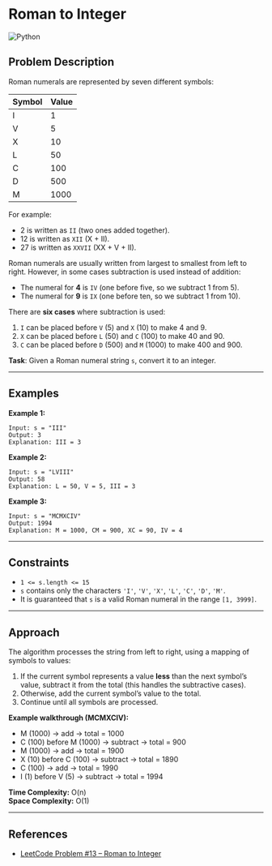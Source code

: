 # Roman to Integer

![Python](https://img.shields.io/badge/Python-3776AB?style=for-the-badge&logo=python&logoColor=white)

## Problem Description

Roman numerals are represented by seven different symbols:

| Symbol | Value |
|--------|-------|
| I      | 1     |
| V      | 5     |
| X      | 10    |
| L      | 50    |
| C      | 100   |
| D      | 500   |
| M      | 1000  |

For example:  
- 2 is written as `II` (two ones added together).  
- 12 is written as `XII` (X + II).  
- 27 is written as `XXVII` (XX + V + II).

Roman numerals are usually written from largest to smallest from left to right. However, in some cases subtraction is used instead of addition:

- The numeral for **4** is `IV` (one before five, so we subtract 1 from 5).
- The numeral for **9** is `IX` (one before ten, so we subtract 1 from 10).

There are **six cases** where subtraction is used:
1. `I` can be placed before `V` (5) and `X` (10) to make 4 and 9.
2. `X` can be placed before `L` (50) and `C` (100) to make 40 and 90.
3. `C` can be placed before `D` (500) and `M` (1000) to make 400 and 900.

**Task**: Given a Roman numeral string `s`, convert it to an integer.

---

## Examples

**Example 1:**
```
Input: s = "III"
Output: 3
Explanation: III = 3
```

**Example 2:**
```
Input: s = "LVIII"
Output: 58
Explanation: L = 50, V = 5, III = 3
```

**Example 3:**
```
Input: s = "MCMXCIV"
Output: 1994
Explanation: M = 1000, CM = 900, XC = 90, IV = 4
```

---

## Constraints

- `1 <= s.length <= 15`
- `s` contains only the characters `'I'`, `'V'`, `'X'`, `'L'`, `'C'`, `'D'`, `'M'`.
- It is guaranteed that `s` is a valid Roman numeral in the range `[1, 3999]`.

---

## Approach

The algorithm processes the string from left to right, using a mapping of symbols to values:

1. If the current symbol represents a value **less** than the next symbol’s value, subtract it from the total (this handles the subtractive cases).
2. Otherwise, add the current symbol’s value to the total.
3. Continue until all symbols are processed.

**Example walkthrough (MCMXCIV):**  
- M (1000) → add → total = 1000  
- C (100) before M (1000) → subtract → total = 900  
- M (1000) → add → total = 1900  
- X (10) before C (100) → subtract → total = 1890  
- C (100) → add → total = 1990  
- I (1) before V (5) → subtract → total = 1994

**Time Complexity:** O(n)  
**Space Complexity:** O(1)

---

## References

- [LeetCode Problem #13 – Roman to Integer](https://leetcode.com/problems/roman-to-integer/)
